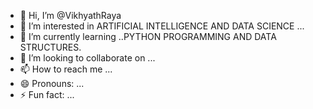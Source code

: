 - 👋 Hi, I’m @VikhyathRaya
- 👀 I’m interested in ARTIFICIAL INTELLIGENCE AND DATA SCIENCE ...
- 🌱 I’m currently learning ..PYTHON PROGRAMMING AND DATA STRUCTURES.
- 💞️ I’m looking to collaborate on ...
- 📫 How to reach me ...
- 😄 Pronouns: ...
- ⚡ Fun fact: ...

<!---
VikhyathRaya/VikhyathRaya is a ✨ special ✨ repository because its `README.md` (this file) appears on your GitHub profile.
You can click the Preview link to take a look at your changes.
--->

